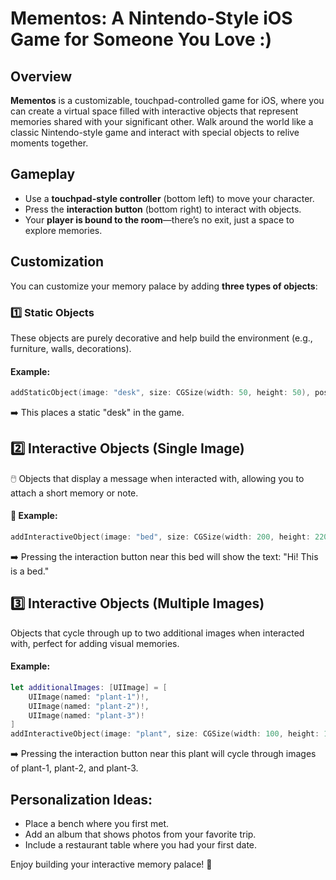 # Mementos: A Nintendo-Style iOS Game for Someone You Love :)

## Overview
**Mementos** is a customizable, touchpad-controlled game for iOS, where you can create a virtual space filled with interactive objects that represent memories shared with your significant other. Walk around the world like a classic Nintendo-style game and interact with special objects to relive moments together.

## Gameplay
- Use a **touchpad-style controller** (bottom left) to move your character.
- Press the **interaction button** (bottom right) to interact with objects.
- Your **player is bound to the room**—there’s no exit, just a space to explore memories.

## Customization
You can customize your memory palace by adding **three types of objects**:

### 1️⃣ **Static Objects**
These objects are purely decorative and help build the environment (e.g., furniture, walls, decorations).

#### Example:
```swift
addStaticObject(image: "desk", size: CGSize(width: 50, height: 50), position: CGPoint(x: -50, y: 200))
```
➡️ This places a static "desk" in the game.

## 2️⃣ Interactive Objects (Single Image)
🖱️ Objects that display a message when interacted with, allowing you to attach a short memory or note.

#### 🔧 Example:
```swift
addInteractiveObject(image: "bed", size: CGSize(width: 200, height: 220), position: CGPoint(x: 150, y: 380), interactionText: "Hi! This is a bed")
```
➡️ Pressing the interaction button near this bed will show the text: "Hi! This is a bed."

## 3️⃣ Interactive Objects (Multiple Images)
Objects that cycle through up to two additional images when interacted with, perfect for adding visual memories.

#### Example:
```swift
let additionalImages: [UIImage] = [
    UIImage(named: "plant-1")!,
    UIImage(named: "plant-2")!,
    UIImage(named: "plant-3")!
]
addInteractiveObject(image: "plant", size: CGSize(width: 100, height: 100), position: CGPoint(x: -150, y: 100), interactionText: "This one has images", additionalImages: additionalImages)
```
➡️ Pressing the interaction button near this plant will cycle through images of plant-1, plant-2, and plant-3.

## Personalization Ideas:
- Place a bench where you first met.
- Add an album that shows photos from your favorite trip.
- Include a restaurant table where you had your first date.

Enjoy building your interactive memory palace! 💖

